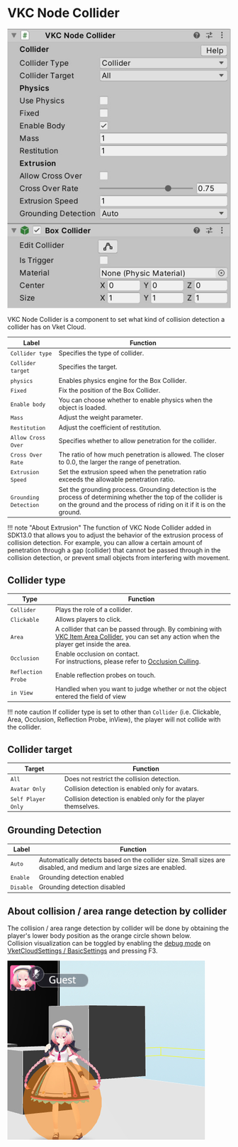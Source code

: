 # VKC Node Collider

![VKCNodeCollider_1](img/VKCNodeCollider_1.jpg)

VKC Node Collider is a component to set what kind of collision detection a collider has on Vket Cloud.

| Label | Function |
| ---- | ---- |
| `Collider type` | Specifies the type of collider. |
| `Collider target` | Specifies the target. |
| `physics` | Enables physics engine for the Box Collider. |
| `Fixed` | Fix the position of the Box Collider. |
| `Enable body` | You can choose whether to enable physics when the object is loaded. |
| `Mass` | Adjust the weight parameter. |
| `Restitution` | Adjust the coefficient of restitution. |
| `Allow Cross Over` | Specifies whether to allow penetration for the collider. |
| `Cross Over Rate` | The ratio of how much penetration is allowed. The closer to 0.0, the larger the range of penetration. |
| `Extrusion Speed` | Set the extrusion speed when the penetration ratio exceeds the allowable penetration ratio. |
| `Grounding Detection` | Set the grounding process. Grounding detection is the process of determining whether the top of the collider is on the ground and the process of riding on it if it is on the ground. |

!!! note "About Extrusion"
    The function of VKC Node Collider added in SDK13.0 that allows you to adjust the behavior of the extrusion process of collision detection.
    For example, you can allow a certain amount of penetration through a gap (collider) that cannot be passed through in the collision detection, or prevent small objects from interfering with movement.

## Collider type

| Type | Function |
| ---- | ---- |
| `Collider` | Plays the role of a collider. |
| `Clickable` | Allows players to click. |
| `Area` | A collider that can be passed through. By combining with [VKC Item Area Collider](./VKCItemAreaCollider.md), you can set any action when the player get inside the area. |
| `Occlusion` | Enable occlusion on contact. <br> For instructions, please refer to [Occlusion Culling](../WorldOptimization/OcclusionCulling.md).  |
| `Reflection Probe` | Enable reflection probes on touch. |
| `in View` | Handled when you want to judge whether or not the object entered the field of view |

!!! note caution
    If collider type is set to other than `Collider` (i.e. Clickable, Area, Occlusion, Reflection Probe, inView), the player will not collide with the collider.

## Collider target

| Target | Function |
| ---- | ---- |
| `All` | Does not restrict the collision detection. |
| `Avatar Only` | Collision detection is enabled only for avatars. |
| `Self Player Only` | Collision detection is enabled only for the player themselves. |

## Grounding Detection

| Label | Function |
| ---- | ---- |
| `Auto` | Automatically detects based on the collider size. Small sizes are disabled, and medium and large sizes are enabled. |
| `Enable` | Grounding detection enabled |
| `Disable` | Grounding detection disabled |

## About collision / area range detection by collider

The collision / area range detection by collider will be done by obtaining the player's lower body position as the orange circle shown below.<br>
Collision visualization can be toggled by enabling the [debug mode](../WorldEditingTips/DebugMode.md#f3-display-collision) on [VketCloudSettings / BasicSettings](../VketCloudSettings/BasicSettings.md) and pressing F3.

![HEOCollider_2](img/HEOCollider_2.jpg)
